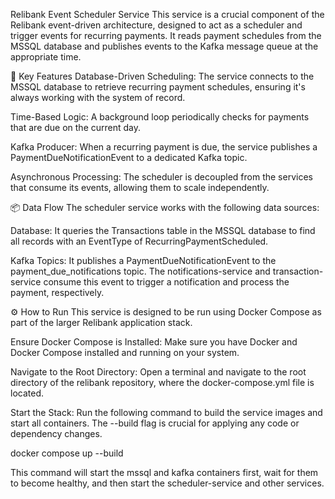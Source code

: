 Relibank Event Scheduler Service
This service is a crucial component of the Relibank event-driven architecture, designed to act as a scheduler and trigger events for recurring payments. It reads payment schedules from the MSSQL database and publishes events to the Kafka message queue at the appropriate time.

🚀 Key Features
Database-Driven Scheduling: The service connects to the MSSQL database to retrieve recurring payment schedules, ensuring it's always working with the system of record.

Time-Based Logic: A background loop periodically checks for payments that are due on the current day.

Kafka Producer: When a recurring payment is due, the service publishes a PaymentDueNotificationEvent to a dedicated Kafka topic.

Asynchronous Processing: The scheduler is decoupled from the services that consume its events, allowing them to scale independently.

📦 Data Flow
The scheduler service works with the following data sources:

Database: It queries the Transactions table in the MSSQL database to find all records with an EventType of RecurringPaymentScheduled.

Kafka Topics: It publishes a PaymentDueNotificationEvent to the payment_due_notifications topic. The notifications-service and transaction-service consume this event to trigger a notification and process the payment, respectively.

⚙️ How to Run
This service is designed to be run using Docker Compose as part of the larger Relibank application stack.

Ensure Docker Compose is Installed: Make sure you have Docker and Docker Compose installed and running on your system.

Navigate to the Root Directory: Open a terminal and navigate to the root directory of the relibank repository, where the docker-compose.yml file is located.

Start the Stack: Run the following command to build the service images and start all containers. The --build flag is crucial for applying any code or dependency changes.

docker compose up --build

This command will start the mssql and kafka containers first, wait for them to become healthy, and then start the scheduler-service and other services.
